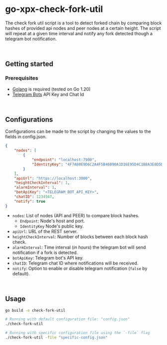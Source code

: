 # go-xpx-check-fork-util

The check fork util script is a tool to detect forked chain by comparing block hashes of provided api nodes and peer nodes at a certain height. The script will repeat at a given time interval and notify any fork detected though a telegram bot notification.

<br/>

## Getting started
### Prerequisites
* [Golang](https://golang.org/
) is required (tested on Go 1.20)
* [Telegram Bots](https://core.telegram.org/bots
) API Key and Chat Id 

<br/>

## Configurations

Configurations can be made to the script by changing the values to the fields in config.json.

```json
{
    "nodes": [
        {
            "endpoint": "localhost:7900",
            "IdentityKey": "4F7A80E9D6C2A4F5B46B90A1D16E95D4C1B8A3E8D5D1479D7C802C475D70A2E"
        }         
    ],
    "apiUrl": "https://localhost:3000",
    "heightCheckInterval": 1,
    "alarmInterval": 1,
    "botApiKey": "<TELEGRAM_BOT_API_KEY>",
    "chatID": 1234567,
    "notify": true
}
```

* `nodes`: List of nodes (API and PEER) to compare block hashes.
    * `Endpoint`: Node's host and port.
    * `IdentityKey` Node's public key.
* `apiUrl`: URL of the REST server.
* `heightCheckInterval`: Number of blocks between each block hash check.
* `alarmInterval`: Time interval (*in hours*) the telegram bot will send notification if a fork is detected.
* `botApiKey`: Telegram bot's API key.
* `chatID`: Telegram chat ID where notifications will be received.
* `notify`: Option to enable or disable telegram notification (`false` by default).
  
<br/>

## Usage
```bash
go build -o check-fork-util

# Running with default configuration file: "config.json"
./check-fork-util

# Running with specific configuration file using the `-file` flag
./check-fork-util -file "specific-config.json"
```
